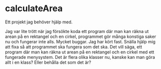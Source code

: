 # calculateArea
Ett projekt jag behöver hjälp med.

Jag var lite trött när jag försökte koda ett program där man kan räkna ut arean på en rektangel och en cirkel, programmet gör många konstiga saker nu
och fungerar inte alls. Mycket buggar. Jag har kört fast.
Snälla hjälp mig att fixa så att programmet ska fungera som det ska.
Det vill säga, ett program där man kan räkna ut arean på en rektangel och en cirkel med ett fungerade menysystem. Det är flera olika klasser nu,
kanske kan man göra allt i en klass? Eller behålla det som det är?
